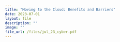```yaml
---
title: "Moving to the Cloud: Benefits and Barriers"
date: 2023-07-01
layout: file
description: ""
image: ""
file_url: /files/jul_23_cyber.pdf
---
```

